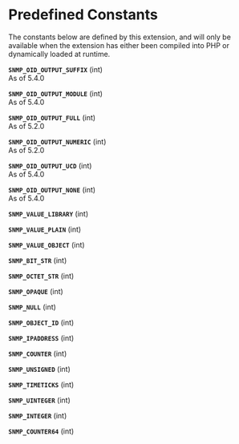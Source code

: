 Predefined Constants
====================

The constants below are defined by this extension, and will only be
available when the extension has either been compiled into PHP or
dynamically loaded at runtime.

**`SNMP_OID_OUTPUT_SUFFIX`** (<span class="type">int</span>)  
<span class="simpara"> As of 5.4.0 </span>

**`SNMP_OID_OUTPUT_MODULE`** (<span class="type">int</span>)  
<span class="simpara"> As of 5.4.0 </span>

**`SNMP_OID_OUTPUT_FULL`** (<span class="type">int</span>)  
<span class="simpara"> As of 5.2.0 </span>

**`SNMP_OID_OUTPUT_NUMERIC`** (<span class="type">int</span>)  
<span class="simpara"> As of 5.2.0 </span>

**`SNMP_OID_OUTPUT_UCD`** (<span class="type">int</span>)  
<span class="simpara"> As of 5.4.0 </span>

**`SNMP_OID_OUTPUT_NONE`** (<span class="type">int</span>)  
<span class="simpara"> As of 5.4.0 </span>

<!-- -->

**`SNMP_VALUE_LIBRARY`** (<span class="type">int</span>)  
<span class="simpara"> </span>

**`SNMP_VALUE_PLAIN`** (<span class="type">int</span>)  
<span class="simpara"> </span>

**`SNMP_VALUE_OBJECT`** (<span class="type">int</span>)  
<span class="simpara"> </span>

<!-- -->

**`SNMP_BIT_STR`** (<span class="type">int</span>)  
<span class="simpara"> </span>

**`SNMP_OCTET_STR`** (<span class="type">int</span>)  
<span class="simpara"> </span>

**`SNMP_OPAQUE`** (<span class="type">int</span>)  
<span class="simpara"> </span>

**`SNMP_NULL`** (<span class="type">int</span>)  
<span class="simpara"> </span>

**`SNMP_OBJECT_ID`** (<span class="type">int</span>)  
<span class="simpara"> </span>

**`SNMP_IPADDRESS`** (<span class="type">int</span>)  
<span class="simpara"> </span>

**`SNMP_COUNTER`** (<span class="type">int</span>)  
<span class="simpara"> </span>

**`SNMP_UNSIGNED`** (<span class="type">int</span>)  
<span class="simpara"> </span>

**`SNMP_TIMETICKS`** (<span class="type">int</span>)  
<span class="simpara"> </span>

**`SNMP_UINTEGER`** (<span class="type">int</span>)  
<span class="simpara"> </span>

**`SNMP_INTEGER`** (<span class="type">int</span>)  
<span class="simpara"> </span>

**`SNMP_COUNTER64`** (<span class="type">int</span>)  
<span class="simpara"> </span>
